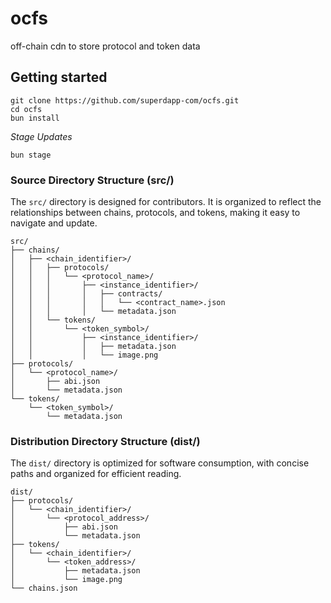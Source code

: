 # ocfs

off-chain cdn to store protocol and token data

## Getting started

```
git clone https://github.com/superdapp-com/ocfs.git
cd ocfs
bun install
```

*Stage Updates*

```
bun stage
```


### Source Directory Structure (src/)

The `src/` directory is designed for contributors. It is organized to reflect the relationships between chains, protocols, and tokens, making it easy to navigate and update.

```
src/
├── chains/
│   ├── <chain_identifier>/
│   │   ├── protocols/
│   │   │   └── <protocol_name>/
│   │   │       ├── <instance_identifier>/
│   │   │       │   ├── contracts/
│   │   │       │   │   └── <contract_name>.json
│   │   │       │   └── metadata.json
│   │   └── tokens/
│   │       └── <token_symbol>/
│   │           ├── <instance_identifier>/
│   │           │   ├── metadata.json
│   │           │   └── image.png
├── protocols/
│   └── <protocol_name>/
│       ├── abi.json
│       └── metadata.json
└── tokens/
    └── <token_symbol>/
        └── metadata.json
```

### Distribution Directory Structure (dist/)

The `dist/` directory is optimized for software consumption, with concise paths and organized for efficient reading.

```
dist/
├── protocols/
│   └── <chain_identifier>/
│       └── <protocol_address>/
│           ├── abi.json
│           └── metadata.json
├── tokens/
│   └── <chain_identifier>/
│       └── <token_address>/
│           ├── metadata.json
│           └── image.png
└── chains.json
```
